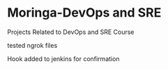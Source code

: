 # Moringa-DevOps and SRE
Projects Related to DevOps and SRE Course


tested ngrok files

Hook added to jenkins for confirmation
